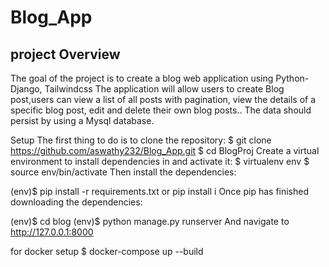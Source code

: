 # Blog_App

## project Overview
The goal of the project is to create a blog web application using Python-Django, Tailwindcss The application will allow users to create Blog post,users can view a list of all posts with pagination, view the details of a specific blog post, edit and delete their own blog posts.. The data should persist by using a Mysql database.




Setup
The first thing to do is to clone the repository:
$ git clone https://github.com/aswathy232/Blog_App.git
$ cd BlogProj
Create a virtual environment to install dependencies in and activate it:
$ virtualenv env
$ source env/bin/activate
Then install the dependencies:

(env)$ pip install -r requirements.txt or pip install i
Once pip has finished downloading the dependencies:

(env)$ cd blog
(env)$ python manage.py runserver
And navigate to http://127.0.0.1:8000

for docker setup
$ docker-compose up --build


